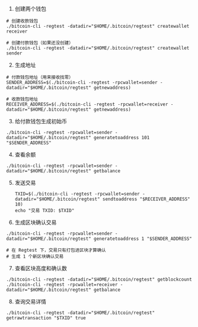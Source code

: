 1.  创建两个钱包

   ```shell
   # 创建收款钱包
   ./bitcoin-cli -regtest -datadir="$HOME/.bitcoin/regtest" createwallet receiver
   
   # 创建付款钱包（如果还没创建）
   ./bitcoin-cli -regtest -datadir="$HOME/.bitcoin/regtest" createwallet sender
   
   ```

   

2.  生成地址

   ```shell
   # 付款钱包地址（用来接收找零）
   SENDER_ADDRESS=$(./bitcoin-cli -regtest -rpcwallet=sender -datadir="$HOME/.bitcoin/regtest" getnewaddress)
   
   # 收款钱包地址
   RECEIVER_ADDRESS=$(./bitcoin-cli -regtest -rpcwallet=receiver -datadir="$HOME/.bitcoin/regtest" getnewaddress)
   
   ```

3.  给付款钱包生成初始币

   ```shell
   ./bitcoin-cli -regtest -rpcwallet=sender -datadir="$HOME/.bitcoin/regtest" generatetoaddress 101 "$SENDER_ADDRESS"
   
   ```

4.  查看余额

   ```shell
   ./bitcoin-cli -regtest -rpcwallet=sender -datadir="$HOME/.bitcoin/regtest" getbalance
   
   ```

5. 发送交易

   ```shell
   TXID=$(./bitcoin-cli -regtest -rpcwallet=sender -datadir="$HOME/.bitcoin/regtest" sendtoaddress "$RECEIVER_ADDRESS" 10)
   echo "交易 TXID: $TXID"
   
   ```



6.  生成区块确认交易 

```shell
./bitcoin-cli -regtest -rpcwallet=sender -datadir="$HOME/.bitcoin/regtest" generatetoaddress 1 "$SENDER_ADDRESS"

# 在 Regtest 下，交易只有打包进区块才算确认
# 生成 1 个新区块确认交易
```

7. 查看区块高度和确认数

```shell
./bitcoin-cli -regtest -datadir="$HOME/.bitcoin/regtest" getblockcount
./bitcoin-cli -regtest -rpcwallet=receiver -datadir="$HOME/.bitcoin/regtest" getbalance

```

8. 查询交易详情

```shell
./bitcoin-cli -regtest -datadir="$HOME/.bitcoin/regtest" getrawtransaction "$TXID" true

```



